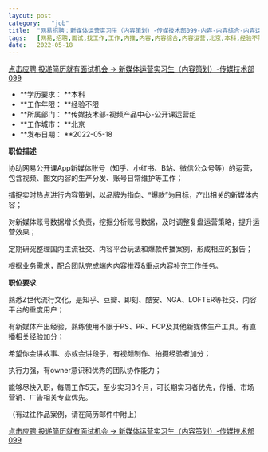 ```yaml
---
layout:	post
category:	"job"
title:	"网易招聘：新媒体运营实习生（内容策划）-传媒技术部099-内容-内容综合-内容运营-北京本科经验不限"
tags:	[网易,招聘,面试,找工作,工作,内推,内容,内容综合,内容运营,北京,本科,经验不限]
date:	2022-05-18
---
```


[点击应聘 投递简历就有面试机会 ->  新媒体运营实习生（内容策划）-传媒技术部099](http://mobile.bole.netease.com/bole/boleDetail?id=29978&employeeId=346f03c3cda5f04c&key=all)



- **学历要求： **本科
- **工作年限： **经验不限
- **所属部门： **传媒技术部-视频产品中心-公开课运营组
- **工作城市： **北京
- **发布日期： **2022-05-18



**职位描述**

协助网易公开课App新媒体账号（知乎、小红书、B站、微信公众号等）的运营，包含视频、图文内容的生产分发、账号日常维护等工作；

捕捉实时热点进行内容策划，以品牌为指向、“爆款”为目标，产出相关的新媒体内容；

对新媒体账号数据增长负责，挖掘分析账号数据，及时调整复盘运营策略，提升运营效果；

定期研究整理国内主流社交、内容平台玩法和爆款传播案例，形成相应的报告；

根据业务需求，配合团队完成端内内容推荐&amp;重点内容补充工作任务。



**职位要求**

熟悉Z世代流行文化，是知乎、豆瓣、即刻、酷安、NGA、LOFTER等社交、内容平台的重度用户；

有新媒体产出经验，熟练使用不限于PS、PR、FCP及其他新媒体生产工具。有直播相关经验加分；

希望你会讲故事、亦或会讲段子，有视频制作、拍摄经验者加分；

执行力强，有owner意识和优秀的团队协作能力；

能够尽快入职，每周工作5天，至少实习3个月，可长期实习者优先，传播、市场营销、广告相关专业优先。



（有过往作品案例，请在简历邮件中附上）



[点击应聘 投递简历就有面试机会 ->  新媒体运营实习生（内容策划）-传媒技术部099](http://mobile.bole.netease.com/bole/boleDetail?id=29978&employeeId=346f03c3cda5f04c&key=all)